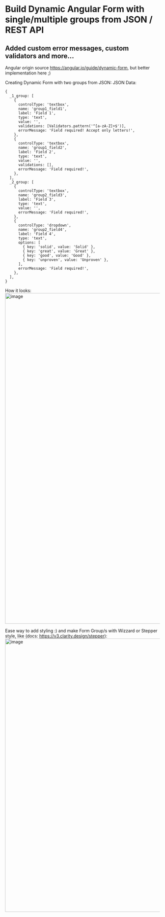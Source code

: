 # Build Dynamic Angular Form with single/multiple groups from JSON / REST API
## Added custom error messages, custom validators and more...

Angular origin source https://angular.io/guide/dynamic-form, but better implementation here ;)

Creating Dynamic Form with two groups from JSON:
JSON Data:
```
{
  _1_group: [
    {
      controlType: 'textbox',
      name: 'group1_field1',
      label: 'Field 1',
      type: 'text',
      value: '',
      validations: [Validators.pattern('^[a-zA-Z]+$')],
      errorMessage: 'Field required! Accept only letters!',
    },
    {
      controlType: 'textbox',
      name: 'group1_field2',
      label: 'Field 2',
      type: 'text',
      value: '',
      validations: [],
      errorMessage: 'Field required!',
    },
  ],
  _2_group: [
    {
      controlType: 'textbox',
      name: 'group2_field3',
      label: 'Field 3',
      type: 'text',
      value: '',
      errorMessage: 'Field required!',
    },
    {
      controlType: 'dropdown',
      name: 'group2_field4',
      label: 'Field 4',
      type: 'text',
      options: [
        { key: 'solid', value: 'Solid' },
        { key: 'great', value: 'Great' },
        { key: 'good', value: 'Good' },
        { key: 'unproven', value: 'Unproven' },
      ],
      errorMessage: 'Field required!',
    },
  ],
}
```

How it looks:
<img width="1073" alt="image" src="https://user-images.githubusercontent.com/9692941/163948388-efedc8bf-42ce-4a8e-88c7-c71e106b05c9.png">

Ease way to add styling :) and make Form Group/s with Wizzard or Stepper style, like (docs: https://v3.clarity.design/stepper):
<img width="887" alt="image" src="https://user-images.githubusercontent.com/9692941/163948688-9efb5406-b6ec-4e96-9323-213770ba2432.png">
